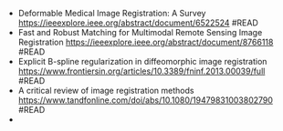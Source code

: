 - Deformable Medical Image Registration: A Survey https://ieeexplore.ieee.org/abstract/document/6522524 #READ
- Fast and Robust Matching for Multimodal Remote Sensing Image Registration https://ieeexplore.ieee.org/abstract/document/8766118 #READ
- Explicit B-spline regularization in diffeomorphic image registration https://www.frontiersin.org/articles/10.3389/fninf.2013.00039/full #READ
- A critical review of image registration methods https://www.tandfonline.com/doi/abs/10.1080/19479831003802790 #READ
-